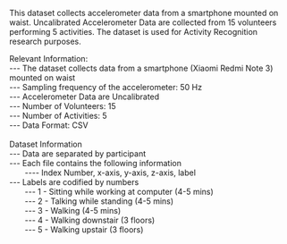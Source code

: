 This dataset collects accelerometer data from a smartphone mounted on waist. Uncalibrated Accelerometer Data are collected from 15 volunteers performing 5 activities. The dataset is used for Activity Recognition research purposes. <br>

Relevant Information:<br>
  --- The dataset collects data from a smartphone (Xiaomi Redmi Note 3) mounted on waist<br>
  --- Sampling frequency of the accelerometer: 50 Hz<br>
  --- Accelerometer Data are Uncalibrated<br>
  --- Number of Volunteers: 15<br>
  --- Number of Activities: 5<br>
  --- Data Format: CSV<br>
<br>
Dataset Information<br>
  --- Data are separated by participant<br>
  --- Each file contains the following information<br>
&nbsp;&nbsp;&nbsp;&nbsp;&nbsp;&nbsp;&nbsp;---- Index Number, x-axis, y-axis, z-axis, label <br>
  --- Labels are codified by numbers<br>
&nbsp;&nbsp;&nbsp;&nbsp;&nbsp;&nbsp;&nbsp;--- 1 - Sitting while working at computer (4-5 mins)<br>
&nbsp;&nbsp;&nbsp;&nbsp;&nbsp;&nbsp;&nbsp;--- 2 - Talking while standing (4-5 mins)<br>
&nbsp;&nbsp;&nbsp;&nbsp;&nbsp;&nbsp;&nbsp;--- 3 - Walking (4-5 mins)<br>
&nbsp;&nbsp;&nbsp;&nbsp;&nbsp;&nbsp;&nbsp;--- 4 - Walking downstair (3 floors)<br>
&nbsp;&nbsp;&nbsp;&nbsp;&nbsp;&nbsp;&nbsp;--- 5 - Walking upstair (3 floors)<br>
